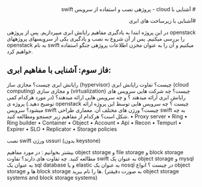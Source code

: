  <p dir="rtl" align='right'> # آشنایی با cloud  - پروژهی نصب و استفاده از سرویس swift  </p>

<p dir="rtl" align='right'> #آشنایی با زیرساخت های ابری </p>

<p dir="rtl" align='right'>
 
در این پروژه ابتدا به یادگیری مفاهیم رایانش ابری میپردازیم. پس از پروژهی openstack را بررسی میکنیم.
پس از آن شروع به نصب و یادگیری یکی از سروِیسهای پروژههای openstack به نام swift میکنیم و آن را به عنوان مخزن اطلاعات پروژهی جنگو استفاده خواهیم کرد.

## فاز سوم: آشنایی با مفاهیم ابری:
رایانش ابری چیست؟
مجازی ساز (hypervisor) چیست؟
تفاوت رایانش ابری (cloud computing) و مجازی سازی (virtualization) چیست؟
چه شرکت هایی سرویس های رایانش ابری ارائه میدهند ؟ و چه سرویس هایی ارائه میدهند؟ (در مورد هرکدام کمی توضیح دهید.)
پروژه ی openstack چیست ؟ چه سرویس هایی توسط این پروژه ارائه میشود؟
سرویس swift چیست؟ ورژن های مختلف آن.
معماری طراحی  swift به چه شکل است؟ 
هرکدام از مفاهیم زیر جستجو ومطالعه کنید.
•	Proxy server
•	Ring
•	Ring builder
•	Container
•	Object
•	Account
•	Api
•	Recon
•	Tempurl
•	Expirer
•	SLO
•	Replicator
•	Storage policies


نصب swift   ورژن ussuri (بدون keystone)




بیشتر بخوانیم :
در مورد مفاهیم object storage و file storage  و block storage  مطالعه کنید. چه تفاوت های دارند؟
تفاوت swift  به عنوان یک  object storage   و mysql  به عنوان یک sql database و یا elastic به عنوان یک nosql در چیست ؟
انواع object storage  ها و block storage ها را نام ببرید. (به صورت دقیقتر  object storage systems and block storage systems)



</p>
